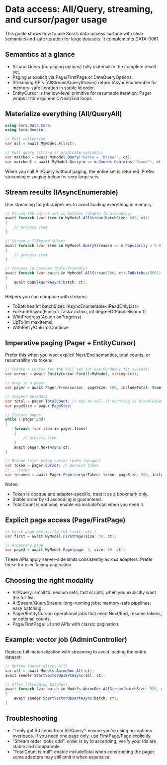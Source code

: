 ﻿# Data access: All/Query, streaming, and cursor/pager usage

This guide shows how to use Sora’s data-access surface with clear semantics and safe iteration for large datasets. It complements DATA-0061.

## Semantics at a glance

- All and Query (no paging options) fully materialize the complete result set.
- Paging is explicit via Page/FirstPage or DataQueryOptions.
- Streaming APIs (AllStream/QueryStream) return IAsyncEnumerable for memory-safe iteration in stable Id order.
- EntityCursor is the low-level primitive for resumable iteration; Pager wraps it for ergonomic Next/End loops.

## Materialize everything (All/QueryAll)

```csharp
using Sora.Data.Core;
using Sora.Domain;

// Full collection
var all = await MyModel.All(ct);

// Full query (string or predicate variants)
var matched = await MyModel.Query("Genre = 'Drama'", ct);
var matched2 = await MyModel.Query(m => m.Genres.Contains("Drama"), ct);
```

When you call All/Query without paging, the entire set is returned. Prefer streaming or paging below for very large sets.

## Stream results (IAsyncEnumerable)

Use streaming for jobs/pipelines to avoid loading everything in memory.

```csharp
// Stream the entire set in batches (stable Id ascending)
await foreach (var item in MyModel.AllStream(batchSize: 500, ct))
{
    // process item
}

// Stream a filtered subset
await foreach (var item in MyModel.QueryStream(m => m.Popularity > 0.8, batchSize: 500, ct))
{
    // process item
}

// Process in batches (bulk-friendly)
await foreach (var batch in MyModel.AllStream(500, ct).ToBatches(500))
{
    await DoBulkWorkAsync(batch, ct);
}
```

Helpers you can compose with streams:

- ToBatches(int batchSize): IAsyncEnumerable<IReadOnlyList<T>>
- ForEachAsync(Func<T,Task> action, int degreeOfParallelism = 1)
- WithProgress(Action<ProgressInfo> onProgress)
- UpTo(int maxItems)
- WithRetry/OnErrorContinue

## Imperative paging (Pager + EntityCursor)

Prefer this when you want explicit Next/End semantics, total counts, or resumability via tokens.

```csharp
// Create a cursor for the full set (or use ForQuery for subsets)
var cursor = await EntityCursor.ForAll<MyModel, string>(ct);

// Wrap in a pager
var pager = await Pager.From(cursor, pageSize: 500, includeTotal: true, ct);

// Inspect metadata
var total = pager.TotalCount; // may be null if counting is disabled/expensive
var pageSize = pager.PageSize;

// Iterate pages
while (!pager.End)
{
    foreach (var item in pager.Items)
    {
        // process item
    }
    await pager.NextAsync(ct);
}

// Resume later using cursor token (opaque)
var token = pager.Cursor; // persist token
// ...later
var resumed = await Pager.From(cursorToken: token, pageSize: 500, includeTotal: false, ct);
```

Notes:

- Token is opaque and adapter-specific; treat it as a bookmark only.
- Stable order by Id ascending is guaranteed.
- TotalCount is optional; enable via includeTotal when you need it.

## Explicit page access (Page/FirstPage)

```csharp
// First page explicitly (UI lists, etc.)
var first = await MyModel.FirstPage(size: 50, ct);

// Arbitrary page
var page3 = await MyModel.Page(page: 3, size: 50, ct);
```

These APIs apply server-side limits consistently across adapters. Prefer these for user-facing pagination.

## Choosing the right modality

- All/Query: small to medium sets; fast scripts; when you explicitly want the full list.
- AllStream/QueryStream: long-running jobs; memory-safe pipelines; easy batching.
- Pager/EntityCursor: operational jobs that need Next/End, resume tokens, or optional counts.
- Page/FirstPage: UI and APIs with classic pagination.

## Example: vector job (AdminController)

Replace full materialization with streaming to avoid loading the entire dataset:

```csharp
// Before (materializes all)
var all = await Models.AnimeDoc.All(ct);
await seeder.StartVectorUpsertAsync(all, ct);

// After (streaming batches)
await foreach (var batch in Models.AnimeDoc.AllStream(batchSize: 500, ct).ToBatches(500))
{
    await seeder.StartVectorUpsertAsync(batch, ct);
}
```

## Troubleshooting

- “I only got 50 items from All/Query”: ensure you’re using no-options overloads. If you need one page only, use FirstPage/Page explicitly.
- “Stream order looks odd”: order is by Id ascending; verify your Ids are stable and comparable.
- “TotalCount is null”: enable includeTotal when constructing the pager; some adapters may still omit it when expensive.
